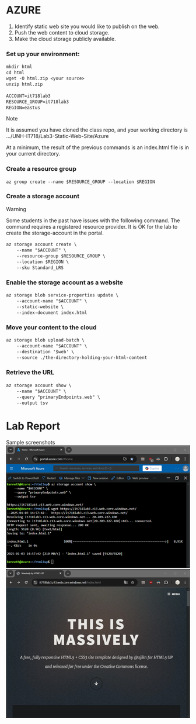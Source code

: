 # AZURE										
1.	Identify static web site you would like to publish on the web.
2.	Push the web content to cloud storage.
3.	Make the cloud storage publicly available.

### Set up your environment:
```
mkdir html
cd html
wget -O html.zip <your source>
unzip html.zip

ACCOUNT=it718lab3
RESOURCE_GROUP=it718lab3
REGION=eastus
```
> [!note]
> It is assumed you have cloned the class repo, and your working directory is .../UNH-IT718/Lab3-Static-Web-Site/Azure

At a minimum, the result of the previous commands is an index.html file is in your current directory.

### Create a resource group
```
az group create --name $RESOURCE_GROUP --location $REGION
```
### Create a storage account
> [!warning]
> Some students in the past have issues with the following command.  The command requires a registered resource provider.
> It is OK for the lab to create the storage-account in the portal.
```
az storage account create \
    --name "$ACCOUNT" \
    --resource-group $RESOURCE_GROUP \
    --location $REGION \
    --sku Standard_LRS
```
### Enable the storage account as a website
```
az storage blob service-properties update \
    --account-name "$ACCOUNT" \
    --static-website \
    --index-document index.html
```
### Move your content to the cloud
```
az storage blob upload-batch \
    --account-name "$ACCOUNT" \
    --destination '$web' \
    --source ./the-directory-holding-your-html-content
```
### Retrieve the URL
```
az storage account show \
    --name "$ACCOUNT" \
    --query "primaryEndpoints.web" \
    --output tsv
```
# Lab Report
Sample screenshots
![CLI screen capture](lab3-azure-cli.png)
![Website home page](lab3-azure-website.png)
